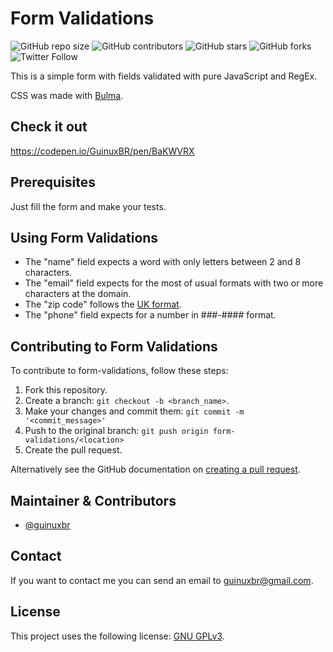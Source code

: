 # Form Validations
![GitHub repo size](https://img.shields.io/github/repo-size/guinuxbr/form-validations)
![GitHub contributors](https://img.shields.io/github/contributors/guinuxbr/form-validations)
![GitHub stars](https://img.shields.io/github/stars/guinuxbr/form-validations)
![GitHub forks](https://img.shields.io/github/forks/guinuxbr/form-validations)
![Twitter Follow](https://img.shields.io/twitter/follow/guinuxbr?style=social)

This is a simple form with fields validated with pure JavaScript and RegEx. 

CSS was made with [Bulma](https://bulma.io).

## Check it out
https://codepen.io/GuinuxBR/pen/BaKWVRX

## Prerequisites

Just fill the form and make your tests.

## Using Form Validations
* The "name" field expects a word with only letters between 2 and 8 characters. 
* The "email" field expects for the most of usual formats with two or more characters at the domain. 
* The "zip code" follows the [UK format](https://en.wikipedia.org/wiki/Postcodes_in_the_United_Kingdom). 
* The "phone" field expects for a number in ###-#### format. 

## Contributing to Form Validations
To contribute to form-validations, follow these steps:

1. Fork this repository.
2. Create a branch: `git checkout -b <branch_name>`.
3. Make your changes and commit them: `git commit -m '<commit_message>'`
4. Push to the original branch: `git push origin form-validations/<location>`
5. Create the pull request.

Alternatively see the GitHub documentation on [creating a pull request](https://help.github.com/en/github/collaborating-with-issues-and-pull-requests/creating-a-pull-request).

## Maintainer & Contributors
* [@guinuxbr](https://github.com/guinuxbr)

## Contact
If you want to contact me you can send an email to guinuxbr@gmail.com.

## License
This project uses the following license: [GNU GPLv3](https://www.gnu.org/licenses/gpl-3.0.html).
